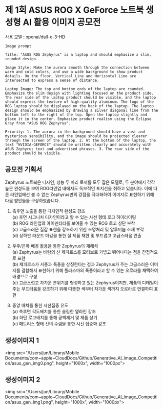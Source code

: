 # 제 1회 ASUS ROG X GeForce 노트북 생성형 AI 활용 이미지 공모전

사용 모델 : openai/dall-e-3-HD

```
Image prompt

Title: "ASUS ROG Zephyrus" is a laptop and should emphasize a slim, rounded design.

Image Style: Make the aurora smooth through the connection between warm and cold colors, and use a wide background to show product details. On the floor, Vertical Line and Horizontal Line are intersected to express a sense of distance.

Laptop Image: The top and bottom ends of the laptop are rounded. Emphasize the slim design with lighting focused on the product side. The rear side of the laptop product should be visible, and the laptop should express the texture of high-quality aluminum. The logo of the ROG laptop should be displayed on the back of the laptop. The laptop design should be emphasized by drawing a silver diagonal line from the bottom left to the right of the top. Open the laptop slightly and place it in the center. Emphasize product realism using the Eclipse Gray from "ASUS ROG Zephyrus".

Priority: 1. The aurora in the background should have a vast and mysterious sensibility, and the image should be projected clearer through the screen of the laptop. 2. At the bottom of the laptop, the text "NVIDIA-GEFORCE" should be written clearly and accurately with ASUS Zephyrus text and advertised phrases. 3. The rear side of the product should be visible.
```

## 공모전 기획서

Zephyrus 노트북은 디자인, 성능 두 마리 토끼를 모두 잡은 모델로, 두 분야에서 각각 높은 완성도를 보여 ROG라인업 내에서도 독보적인 포지션을 취하고 있습니다. 이에 다른 라인업에선 볼 수 없는 Zephyrus만의 강점을 극대화하여 이미지로 표현하기 위해 다음 방안들을 구상하였습니다.

1. 측후면 노출을 통한 디자인적 완성도 강조  
   (a) 후면 시그니처 디자인이라고 할 수 있는 사선 형태 로고 하이라이팅  
   (b) ROG 라인업의 아이덴티티를 보여줄 수 있는 ROG 로고 상단 부착  
   (c) 고급스러운 질감 표현을 강조하기 위한 조명처리 및 알루미늄 소재 부각  
   (d) 상하판 라운드 마감을 통한 실 제품 재현 및 부드럽고 고급스러움 연출

2. 우주/은하 배경 활용을 통한 Zephyrus의 재해석  
   (a) Zephyrus는 바람의 신 제피로스를 모티브로 가볍고 뛰어나다는 점을 간접적으로 표현  
   (b) 제피로스가 서풍과 폭풍을 상징한다는 점과 Zephyrus가 주는 고급스러운 이미지를 결합해서 표현하기 위해 플라스마의 폭풍이라고 할 수 있는 오로라를 채택하여 배경으로 구성  
   (c) 고급스럽고 차가운 분위기를 형성하고 있는 Zephyrus이지만, 제품의 디테일이 주는 부드러움을 강조하기 위해 따뜻한 색부터 차가운 색까지 오로라로 연결하여 표현

3. 중앙 배치를 통한 시선집중 유도  
   (a) 측후면 각도배치를 통한 슬림한 옆라인 강조  
   (b) 하단 로고배치를 통해 공백제거 및 제품 상기  
   (c) 매트리스 형태 선의 수렴을 통한 시선 집중화 강조

## 생성이미지 1

<img src="/Users/jun/Library/Mobile Documents/com~apple~CloudDocs/Github/Generative_AI_Image_Competition/asus_gen_img0.png", height="1000x", width="1000px">

## 생성이미지 2

<img src="/Users/jun/Library/Mobile Documents/com~apple~CloudDocs/Github/Generative_AI_Image_Competition/asus_gen_img1.png", height="1000x", width="1000px">

